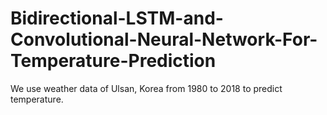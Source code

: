 # Bidirectional-LSTM-and-Convolutional-Neural-Network-For-Temperature-Prediction
We use weather data of Ulsan, Korea from 1980 to 2018 to predict temperature.
